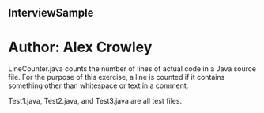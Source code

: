 ## InterviewSample

# Author: Alex Crowley


LineCounter.java counts the number of lines of actual code in a Java source file. For the purpose of this exercise, a line is counted if it contains something other than whitespace or text in a comment.

Test1.java, Test2.java, and Test3.java are all test files.
